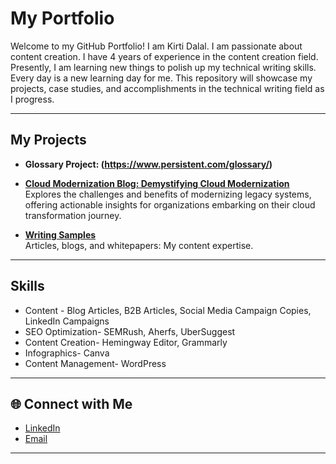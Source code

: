 # My Portfolio

Welcome to my GitHub Portfolio! 
I am Kirti Dalal. I am passionate about content creation. I have 4 years of experience in the content creation field. Presently, I am learning new things to polish up my technical writing skills. Every day is a new learning day for me. This repository will showcase my projects, case studies, and accomplishments in the technical writing field as I progress.

---

##  My Projects
- **Glossary Project: (https://www.persistent.com/glossary/)**


- **[Cloud Modernization Blog: Demystifying Cloud Modernization](https://persistent.com/blogs/demystifying-cloud-modernization/)**  
  Explores the challenges and benefits of modernizing legacy systems, offering actionable insights for organizations embarking on their cloud transformation journey.


- **[Writing Samples](https://copyfol.io/v/nbzd8bgz)**  
  Articles, blogs, and whitepapers: My content expertise.

---

## Skills
- Content - Blog Articles, B2B Articles, Social Media Campaign Copies, LinkedIn Campaigns
- SEO Optimization- SEMRush, Aherfs, UberSuggest
- Content Creation- Hemingway Editor, Grammarly
- Infographics- Canva
- Content Management- WordPress

---

## 🌐 Connect with Me
- [LinkedIn](https://www.linkedin.com/in/kirti-dalal-2aa5a55a/) 
- [Email](mailto:kdalal777@gmail.com)

---
